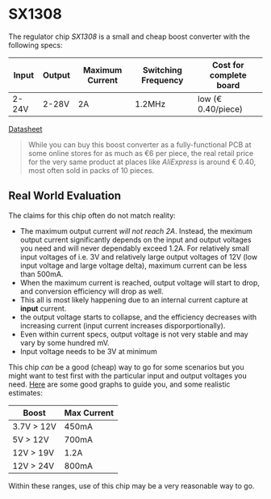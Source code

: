 # SX1308

The regulator chip *SX1308* is a small and cheap boost converter with the following specs:

| Input | Output | Maximum Current | Switching Frequency | Cost for complete board |
| --- | --- | --- | --- | --- |
| 2-24V | 2-28V | 2A | 1.2MHz | low (€ 0.40/piece) |

[Datasheet](https://datasheet.lcsc.com/szlcsc/Shenzhen-Suosemi-Tech-SX1308_C78162.pdf)

> While you can buy this boost converter as a fully-functional PCB at some online stores for as much as €6 per piece, the real retail price for the very same product at places like *AliExpress* is around € 0.40, most often sold in packs of 10 pieces.

## Real World Evaluation

The claims for this chip often do not match reality:

* The maximum output current *will not reach 2A*. Instead, the meximum output current significantly depends on the input and output voltages you need and will never dependably exceed 1.2A. For relatively small input voltages of i.e. 3V and relatively large output voltages of 12V (low input voltage and large voltage delta), maximum current can be less than 500mA.
* When the maximum current is reached, output voltage will start to drop, and conversion efficiency will drop as well.
* This all is most likely happening due to an internal current capture at **input** current.
* the output voltage starts to collapse, and the efficiency decreases with increasing current (input current increases disporportionally). 
* Even within current specs, output voltage is not very stable and may vary by some hundred mV.
* Input voltage needs to be 3V at minimum


This chip *can* be a good (cheap) way to go for some scenarios but you might want to test first with the particular input and output voltages you need. [Here](https://www.matts-electronics.com/wp-content/uploads/2018/06/SX1308.pdf) are some good graphs to guide you, and some realistic estimates:

| Boost | Max Current |
| --- | --- |
| 3.7V > 12V | 450mA |
5V > 12V | 700mA |
12V > 19V | 1.2A |
12V > 24V | 800mA |

Within these ranges, use of this chip may be a very reasonable way to go.

